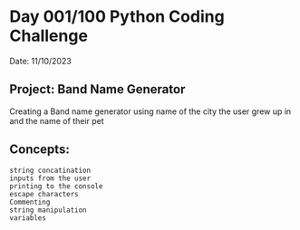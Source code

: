 # Day 001/100 Python Coding Challenge

Date: 11/10/2023

## Project: Band Name Generator

Creating a Band name generator using name of
the city the user grew up in and the name of their pet

## Concepts:

    string concatination
    inputs from the user
    printing to the console
    escape characters
    Commenting
    string manipulation
    variables
